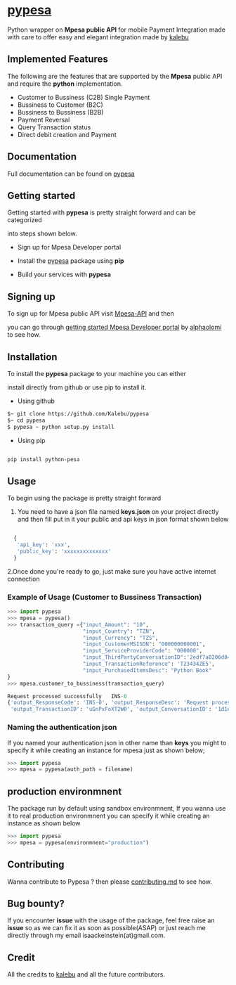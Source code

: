 # [pypesa](http://kalebu.github.io/pypesa)

Python wrapper on **Mpesa public API** for mobile Payment Integration made with care to offer easy and elegant integration made by [kalebu](https://github.com/kalebu)

## Implemented Features

The following are the features that are supported by the **Mpesa** public API and require the **python** implementation.

- Customer to Bussiness (C2B) Single Payment 
- Bussiness to Customer (B2C)
- Bussiness to Bussiness (B2B) 
- Payment Reversal
- Query Transaction status 
- Direct debit creation and Payment


## Documentation 

Full documentation can be found on [pypesa](http://kalebu.github.io/pypesa)


## Getting started 

Getting started with **pypesa** is pretty straight forward and can be categorized 

into steps shown below.

- Sign up for Mpesa Developer portal 

- Install the [pypesa](http://kalebu.github.io/pypesa) package using **pip**

- Build your services with **pypesa**


## Signing up 

To sign up for Mpesa public API visit [Mpesa-API](https://openapiportal.m-pesa.com/sign-up) and then 

you can go through [getting started Mpesa Developer portal](https://dev.to/alphaolomi/getting-started-with-mpesa-developer-portal-46a4) 
by [alphaolomi](https://github.com/alphaolomi) to see how.

## Installation 

To install the **pypesa** package to your machine you can either 

install directly from github or use pip to install it.

- Using github

```bash
$~ git clone https://github.com/Kalebu/pypesa
$~ cd pypesa
$ pypesa ~ python setup.py install 
```

- Using pip

```bash

pip install python-pesa

```

## Usage

To begin using the package is pretty straight forward 

1. You need to have a json file named **keys.json** on your project directly 
  and then fill put in it your public and api keys in json format shown below 

  ```python

    {
     'api_key': 'xxx', 
     'public_key': 'xxxxxxxxxxxxxx' 
    }
  ```

2.Once done you're ready to go, just make sure you have active internet connection

### Example of Usage (Customer to Bussiness Transaction)

```python
>>> import pypesa
>>> mpesa = pypesa()
>>> transaction_query ={"input_Amount": "10", 
                        "input_Country": "TZN", 
                        "input_Currency": "TZS", 
                        "input_CustomerMSISDN": "000000000001", 
                        "input_ServiceProviderCode": "000000", 
                        "input_ThirdPartyConversationID":'2edf7a0206d848f6b6fedea26accdc3a', 
                        "input_TransactionReference": 'T23434ZE5',
                        "input_PurchasedItemsDesc": "Python Book"
}
>>> mpesa.customer_to_bussiness(transaction_query)

Request processed successfully   INS-0
{'output_ResponseCode': 'INS-0', 'output_ResponseDesc': 'Request processed successfully',
 'output_TransactionID': 'uGnPxFoXT2W0', 'output_ConversationID': '1d1e38495dc946729a8cffb136ab8391', 'output_ThirdPartyConversationID': '2edf7a0206d848f6b6fedea26accdc3a'}

```

### Naming the authentication json

If you named your authentication json in other name than **keys** you might to 
specify it while creating an instance for mpesa just as shown below;

```python
>>> import pypesa
>>> mpesa = pypesa(auth_path = filename)
``` 

## production environmnent

The package run by default using sandbox environmnent, If you wanna use it to real production
environmnent you can specify it while creating an instance as shown below 

```python
>>> import pypesa
>>> mpesa = pypesa(environmnent="production")
```

## Contributing

Wanna contribute to Pypesa ? then please [contributing.md](https://github.com/Kalebu/pypesa/blob/main/Contributing.md) to see how.

## Bug bounty?

If you encounter **issue** with the usage of the package, feel free raise an **issue** so as we can fix it as soon as possible(ASAP) or just reach me directly through my email isaackeinstein(at)gmail.com.

## Credit

All the credits to [kalebu](https://github.com/Kalebu/) and all the future contributors.